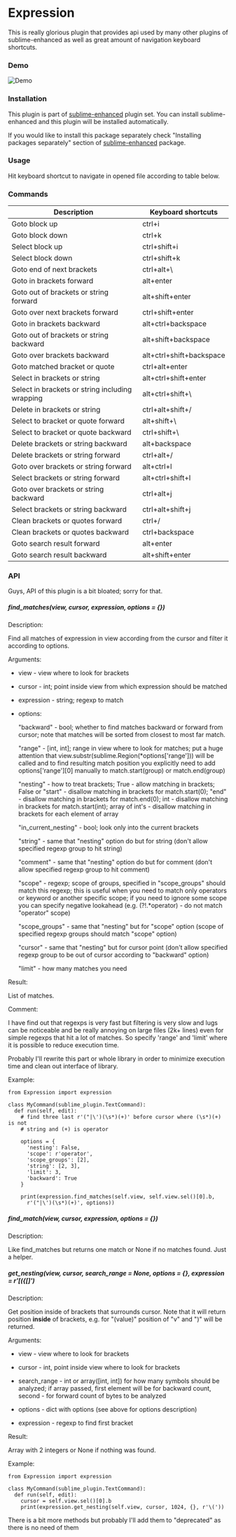 # Expression

This is really glorious plugin that provides api used by many other plugins of
sublime-enhanced as well as great amount of navigation keyboard shortcuts.


### Demo

![Demo](https://raw.github.com/shagabutdinov/sublime-expression/master/demo/demo.gif "Demo")


### Installation

This plugin is part of [sublime-enhanced](http://github.com/shagabutdinov/sublime-enhanced)
plugin set. You can install sublime-enhanced and this plugin will be installed
automatically.

If you would like to install this package separately check "Installing packages
separately" section of [sublime-enhanced](http://github.com/shagabutdinov/sublime-enhanced)
package.


### Usage

Hit keyboard shortcut to navigate in opened file according to table below.


### Commands

| Description                                     | Keyboard shortcuts
|-------------------------------------------------|---------------------------|
| Goto block up                                   | ctrl+i                    |
| Goto block down                                 | ctrl+k                    |
| Select block up                                 | ctrl+shift+i              |
| Select block down                               | ctrl+shift+k              |
| Goto end of next brackets                       | ctrl+alt+\                |
| Goto in brackets forward                        | alt+enter                 |
| Goto out of brackets or string forward          | alt+shift+enter           |
| Goto over next brackets forward                 | ctrl+shift+enter          |
| Goto in brackets backward                       | alt+ctrl+backspace        |
| Goto out of brackets or string backward         | alt+shift+backspace       |
| Goto over brackets backward                     | alt+ctrl+shift+backspace  |
| Goto matched bracket or quote                   | ctrl+alt+enter            |
| Select in brackets or string                    | alt+ctrl+shift+enter      |
| Select in brackets or string including wrapping | alt+ctrl+shift+\          |
| Delete in brackets or string                    | ctrl+alt+shift+/          |
| Select to bracket or quote forward              | alt+shift+\               |
| Select to bracket or quote backward             | ctrl+shift+\              |
| Delete brackets or string backward              | alt+backspace             |
| Delete brackets or string forward               | ctrl+alt+/                |
| Goto over brackets or string forward            | alt+ctrl+l                |
| Select brackets or string forward               | alt+ctrl+shift+l          |
| Goto over brackets or string backward           | ctrl+alt+j                |
| Select brackets or string backward              | ctrl+alt+shift+j          |
| Clean brackets or quotes forward                | ctrl+/                    |
| Clean brackets or quotes backward               | ctrl+backspace            |
| Goto search result forward                      | alt+enter                 |
| Goto search result backward                     | alt+shift+enter           |


### API

Guys, API of this plugin is a bit bloated; sorry for that.


##### find_matches(view, cursor, expression, options = {})

Description:

  Find all matches of expression in view according from the cursor and filter it
  according to options.

Arguments:

  - view - view where to look for brackets

  - cursor - int; point inside view from which expression should be matched

  - expression - string; regexp to match

  - options:

    "backward" - bool; whether to find matches backward or forward from cursor;
    note that matches will be sorted from closest to most far match.

    "range" - [int, int]; range in view where to look for matches; put a huge
    attention that view.substr(sublime.Region(*options['range'])) will be called
    and to find resulting match position you explicitly need to add
    options['range'][0] manually to match.start(group) or match.end(group)

    "nesting" - how to treat brackets; True - allow matching in brackets; False
    or "start" - disallow matching in brackets for match.start(0); "end" -
    disallow matching in brackets for match.end(0); int - disallow matching in
    brackets for match.start(int); array of int's - disallow matching in
    brackets for each element of array

    "in_current_nesting" - bool; look only into the current brackets

    "string" - same that "nesting" option do but for string (don't allow
    specified regexp group to hit string)

    "comment" - same that "nesting" option do but for comment (don't allow
    specified regexp group to hit comment)

    "scope" - regexp; scope of groups, specified in "scope_groups" should match
    this regexp; this is useful when you need to match only operators or keyword
    or another specific scope; if you need to ignore some scope you can specify
    negative lookahead (e.g. (?!.*operator) - do not match "operator" scope)

    "scope_groups" - same that "nesting" but for "scope" option (scope of
    specified regexp groups should match "scope" option)

    "cursor" - same that "nesting" but for cursor point (don't allow
    specified regexp group to be out of cursor according to "backward" option)

    "limit" - how many matches you need

Result:

  List of matches.

Comment:

  I have find out that regexps is very fast but filtering is very slow and lugs
  can be noticeable and be really annoying on large files (2k+ lines) even for
  simple regexps that hit a lot of matches. So specify 'range' and 'limit'
  where it is possible to reduce execution time.

  Probably I'll rewrite this part or whole library in order to minimize
  execution time and clean out interface of library.

Example:

  ```
  from Expression import expression

  class MyCommand(sublime_plugin.TextCommand):
    def run(self, edit):
      # find three last r'("|\')(\s*)(+)' before cursor where (\s*)(+) is not
      # string and (+) is operator

      options = {
        'nesting': False,
        'scope': r'operator',
        'scope_groups': [2],
        'string': [2, 3],
        'limit': 3,
        'backward': True
      }

      print(expression.find_matches(self.view, self.view.sel()[0].b,
        r'("|\')(\s*)(+)', options))
  ```

##### find_match(view, cursor, expression, options = {})

Description:

  Like find_matches but returns one match or None if no matches found. Just a
  helper.


##### get_nesting(view, cursor, search_range = None, options = {}, expression = r'[({\[]')

Description:

  Get position inside of brackets that surrounds cursor. Note that it will
  return position **inside** of brackets, e.g. for "(value)" position of "v"
  and ")" will be returned.

Arguments:

  - view - view where to look for brackets

  - cursor - int, point inside view where to look for brackets

  - search_range - int or array([int, int]) for how many symbols should be
    analyzed; if array passed, first element will be for backward count,
    second - for forward count of bytes to be analyzed

  - options - dict with options (see above for options description)

  - expression - regexp to find first bracket

Result:

  Array with 2 integers or None if nothing was found.

Example:

  ```
  from Expression import expression

  class MyCommand(sublime_plugin.TextCommand):
    def run(self, edit):
      cursor = self.view.sel()[0].b
      print(expression.get_nesting(self.view, cursor, 1024, {}, r'\('))
  ```

There is a bit more methods but probably I'll add them to "deprecated" as there
is no need of them